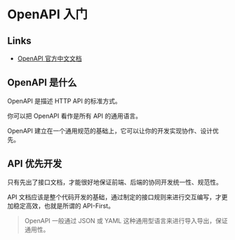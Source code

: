 # OpenAPI 入门

## Links

- [OpenAPI 官方中文文档](https://openapi.xiniushu.com)

## OpenAPI 是什么

OpenAPI 是描述 HTTP API 的标准方式。

你可以把 OpenAPI 看作是所有 API 的通用语言。

OpenAPI 建立在一个通用规范的基础上，它可以让你的开发实现协作、设计优先。

## API 优先开发

只有先出了接口文档，才能很好地保证前端、后端的协同开发统一性、规范性。

API 文档应该是整个代码开发的基础，通过制定的接口规则来进行交互编写，才更加稳定高效，也就是所谓的 API-First。

> OpenAPI 一般通过 JSON 或 YAML 这种通用型语言来进行导入导出，保证通用性。
